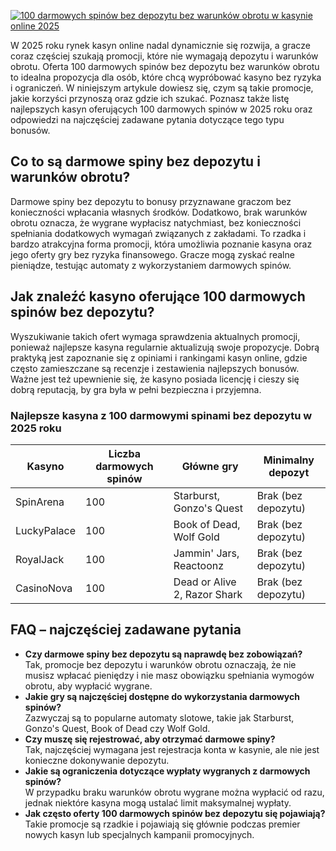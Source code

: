 [![100 darmowych spinów bez depozytu bez warunków obrotu w kasynie online 2025](https://123-caf.pages.dev/gitsignup.png)](https://vrmoo.ru/Bt82HjjY)

<p>W 2025 roku rynek kasyn online nadal dynamicznie się rozwija, a gracze coraz częściej szukają promocji, które nie wymagają depozytu i warunków obrotu. Oferta 100 darmowych spinów bez depozytu bez warunków obrotu to idealna propozycja dla osób, które chcą wypróbować kasyno bez ryzyka i ograniczeń. W niniejszym artykule dowiesz się, czym są takie promocje, jakie korzyści przynoszą oraz gdzie ich szukać. Poznasz także listę najlepszych kasyn oferujących 100 darmowych spinów w 2025 roku oraz odpowiedzi na najczęściej zadawane pytania dotyczące tego typu bonusów.</p>  <h2>Co to są darmowe spiny bez depozytu i warunków obrotu?</h2> <p>Darmowe spiny bez depozytu to bonusy przyznawane graczom bez konieczności wpłacania własnych środków. Dodatkowo, brak warunków obrotu oznacza, że wygrane wypłacisz natychmiast, bez konieczności spełniania dodatkowych wymagań związanych z zakładami. To rzadka i bardzo atrakcyjna forma promocji, która umożliwia poznanie kasyna oraz jego oferty gry bez ryzyka finansowego. Gracze mogą zyskać realne pieniądze, testując automaty z wykorzystaniem darmowych spinów.</p>  <h2>Jak znaleźć kasyno oferujące 100 darmowych spinów bez depozytu?</h2> <p>Wyszukiwanie takich ofert wymaga sprawdzenia aktualnych promocji, ponieważ najlepsze kasyna regularnie aktualizują swoje propozycje. Dobrą praktyką jest zapoznanie się z opiniami i rankingami kasyn online, gdzie często zamieszczane są recenzje i zestawienia najlepszych bonusów. Ważne jest też upewnienie się, że kasyno posiada licencję i cieszy się dobrą reputacją, by gra była w pełni bezpieczna i przyjemna.</p>  <h3>Najlepsze kasyna z 100 darmowymi spinami bez depozytu w 2025 roku</h3> <table>   <thead>     <tr>       <th>Kasyno</th>       <th>Liczba darmowych spinów</th>       <th>Główne gry</th>       <th>Minimalny depozyt</th>     </tr>   </thead>   <tbody>     <tr>       <td>SpinArena</td>       <td>100</td>       <td>Starburst, Gonzo's Quest</td>       <td>Brak (bez depozytu)</td>     </tr>     <tr>       <td>LuckyPalace</td>       <td>100</td>       <td>Book of Dead, Wolf Gold</td>       <td>Brak (bez depozytu)</td>     </tr>     <tr>       <td>RoyalJack</td>       <td>100</td>       <td>Jammin' Jars, Reactoonz</td>       <td>Brak (bez depozytu)</td>     </tr>     <tr>       <td>CasinoNova</td>       <td>100</td>       <td>Dead or Alive 2, Razor Shark</td>       <td>Brak (bez depozytu)</td>     </tr>   </tbody> </table>  <h2>FAQ – najczęściej zadawane pytania</h2> <ul>   <li><strong>Czy darmowe spiny bez depozytu są naprawdę bez zobowiązań?</strong><br>Tak, promocje bez depozytu i warunków obrotu oznaczają, że nie musisz wpłacać pieniędzy i nie masz obowiązku spełniania wymogów obrotu, aby wypłacić wygrane.</li>   <li><strong>Jakie gry są najczęściej dostępne do wykorzystania darmowych spinów?</strong><br>Zazwyczaj są to popularne automaty slotowe, takie jak Starburst, Gonzo's Quest, Book of Dead czy Wolf Gold.</li>   <li><strong>Czy muszę się rejestrować, aby otrzymać darmowe spiny?</strong><br>Tak, najczęściej wymagana jest rejestracja konta w kasynie, ale nie jest konieczne dokonywanie depozytu.</li>   <li><strong>Jakie są ograniczenia dotyczące wypłaty wygranych z darmowych spinów?</strong><br>W przypadku braku warunków obrotu wygrane można wypłacić od razu, jednak niektóre kasyna mogą ustalać limit maksymalnej wypłaty.</li>   <li><strong>Jak często oferty 100 darmowych spinów bez depozytu się pojawiają?</strong><br>Takie promocje są rzadkie i pojawiają się głównie podczas premier nowych kasyn lub specjalnych kampanii promocyjnych.</li> </ul>